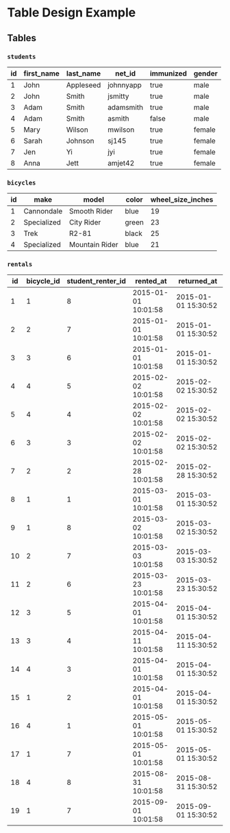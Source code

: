 # Table Design Example

## Tables

### `students`

id | first_name | last_name | net_id | immunized | gender
--- | --- | --- | --- | --- | ---
1 | John | Appleseed | johnnyapp | true | male
2 | John | Smith | jsmitty | true | male
3 | Adam | Smith | adamsmith | true | male
4 | Adam | Smith | asmith | false | male
5 | Mary | Wilson | mwilson | true | female
6 | Sarah | Johnson | sj145 | true | female
7 | Jen | Yi | jyi | true | female
8 | Anna | Jett | amjet42 | true | female

### `bicycles`

id | make | model | color | wheel_size_inches
--- | --- | --- | --- | ---
1 | Cannondale  | Smooth Rider  | blue | 19
2 | Specialized | City Rider    | green  | 23
3 | Trek        | R2-81         | black | 25
4 | Specialized | Mountain Rider | blue | 21

### `rentals`

id | bicycle_id | student_renter_id | rented_at | returned_at
--- | --- | --- | --- | ---
1 | 1 | 8 | 2015-01-01 10:01:58 | 2015-01-01 15:30:52
2 | 2 | 7 | 2015-01-01 10:01:58 | 2015-01-01 15:30:52
3 | 3 | 6 | 2015-01-01 10:01:58 | 2015-01-01 15:30:52
4 | 4 | 5 | 2015-02-02 10:01:58 | 2015-02-02 15:30:52
5 | 4 | 4 | 2015-02-02 10:01:58 | 2015-02-02 15:30:52
6 | 3 | 3 | 2015-02-02 10:01:58 | 2015-02-02 15:30:52
7 | 2 | 2 | 2015-02-28 10:01:58 | 2015-02-28 15:30:52
8 | 1 | 1 | 2015-03-01 10:01:58 | 2015-03-01 15:30:52
9 | 1 | 8 | 2015-03-02 10:01:58 | 2015-03-02 15:30:52
10 | 2 | 7 | 2015-03-03 10:01:58 | 2015-03-03 15:30:52
11 | 2 | 6 | 2015-03-23 10:01:58 | 2015-03-23 15:30:52
12 | 3 | 5 | 2015-04-01 10:01:58 | 2015-04-01 15:30:52
13 | 3 | 4 | 2015-04-11 10:01:58 | 2015-04-11 15:30:52
14 | 4 | 3 | 2015-04-01 10:01:58 | 2015-04-01 15:30:52
15 | 1 | 2 | 2015-04-01 10:01:58 | 2015-04-01 15:30:52
16 | 4 | 1 | 2015-05-01 10:01:58 | 2015-05-01 15:30:52
17 | 1 | 7 | 2015-05-01 10:01:58 | 2015-05-01 15:30:52
18 | 4 | 8 | 2015-08-31 10:01:58 | 2015-08-31 15:30:52
19 | 1 | 7 | 2015-09-01 10:01:58 | 2015-09-01 15:30:52
